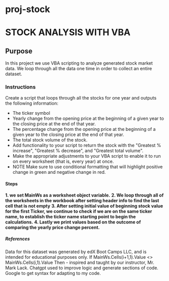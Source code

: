 # proj-stock

# STOCK ANALYSIS WITH VBA 

## Purpose 
In this project we use VBA scripting to analyze generated stock market data. We loop through all the data one time in order to collect an entire dataset. 

### Instructions

Create a script that loops through all the stocks for one year and outputs the following information:
- The ticker symbol
- Yearly change from the opening price at the beginning of a given year to the closing price at the end of that year.
- The percentage change from the opening price at the beginning of a given year to the closing price at the end of that year.
- The total stock volume of the stock.
- Add functionality to your script to return the stock with the "Greatest % increase", "Greatest % decrease", and "Greatest total volume".
- Make the appropriate adjustments to your VBA script to enable it to run on every worksheet (that is, every year) at once.
- NOTE
  Make sure to use conditional formatting that will highlight positive change in green and negative change in red.

#### Steps 
**1. we set MainWs as a worksheet object variable.**
**2. We loop through all of the worksheets in the workbook after setting header info to find the last cell that is not empty**
**3. After setting initial value of beginning stock value for the first Ticker, we continue to check if we are on the same ticker name, to establish the ticker name starting point to begin the calculations.**
**4. Lastly we print values based on the outcome of comparing the yearly price change percent.**

##### References
Data for this dataset was generated by edX Boot Camps LLC, and is intended for educational purposes only.
If MainWs.Cells(i+1,1).Value <> MainWs.Cells(i,1).Value Then - inspired and taught by our instructor, Mr. Mark Lack.
Chatgpt used to improve logic and generate sections of code.
Google to get syntax for adapting to my code.


